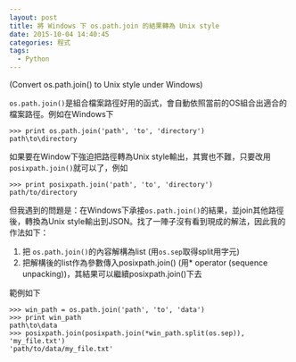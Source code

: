 ```yaml
---
layout: post
title: 將 Windows 下 os.path.join 的結果轉為 Unix style
date: 2015-10-04 14:40:45
categories: 程式
tags:
  - Python
---
```


(Convert os.path.join() to Unix style under Windows)​

`os.path.join()`是組合檔案路徑好用的函式，會自動依照當前的OS組合出適合的檔案路徑。例如在Windows下

```
>>> print os.path.join('path', 'to', 'directory') 
path\to\directory
```

如果要在Window下強迫把路徑轉為Unix style輸出，其實也不難，只要改用`posixpath.join()`就可以了，例如

```
>>> print posixpath.join('path', 'to', 'directory') 
path/to/directory
```

但我遇到的問題是：在Windows下承接`os.path.join()`的結果，並join其他路徑後，轉換為Unix style輸出到JSON。找了一陣子沒有看到現成的解法，因此我的作法如下：

1. 把 `os.path.join()`的內容解構為list (用`os.sep`取得split用字元)
2. 把解構後的list作為參數傳入posixpath.join() (用* operator (sequence unpacking))，其結果可以繼續posixpath.join()下去

範例如下

```
>>> win_path = os.path.join('path', 'to', 'data')
>>> print win_path
path\to\data
>>> posixpath.join(posixpath.join(*win_path.split(os.sep)), 'my_file.txt')
'path/to/data/my_file.txt'
```